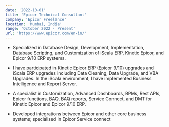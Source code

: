 ```yaml
---
date: '2022-10-01'
title: 'Epicor Technical Consultant'
company: 'Epicor Freelance'
location: 'Mumbai, India'
range: 'October 2022 - Present'
url: 'https://www.epicor.com/en-in/'
---
```


- Specialized in Database Design, Development, Implementation, Database Scripting, and Customization of iScala ERP, Kinetic Epicor, and Epicor 9/10 ERP systems.

- I have participated in Kinetic Epicor ERP (Epicor 9/10) upgrades and iScala ERP upgrades including Data Cleaning, Data Upgrade, and VBA Upgrades. In the iScala environment, I have implemented Business Intelligence and Report Server.

- A specialist in Customization, Advanced Dashboards, BPMs, Rest APIs, Epicor functions, BAQ, BAQ reports, Service Connect, and DMT for Kinetic Epicor and Epicor 9/10 ERP.

- Developed integrations between Epicor and other core business systems; specialised in Epicor Service connect